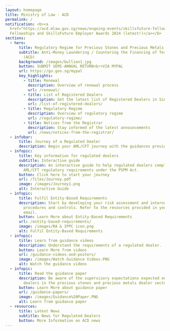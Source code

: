 ```yaml
---
layout: homepage
title: Ministry of Law - ACD
permalink: /
notification: <b><a
  href="https://acd.mlaw.gov.sg/news/ongoing-events/skillsfuture-fellowships-and-skillsfuture-employer-awards-2024/">SkillsFuture
  Fellowships and SkillsFuture Employer Awards 2024 (latest!)</a></b>
sections:
  - hero:
      title: Regulatory Regime for Precious Stones and Precious Metals Dealers
      subtitle: Anti-Money Laundering / Countering the Financing of Terrorism Division
        (ACD)
      background: /images/bullion1.jpg
      button: SUBMIT SEMI-ANNUAL RETURN<br>VIA MYPAL
      url: https://go.gov.sg/mypal
      key_highlights:
        - title: Renewal
          description: Overview of renewal process
          url: /renewal/
        - title: List of Registered Dealers
          description: Get the latest list of Registered Dealers in Singapore
          url: /list-of-registered-dealers/
        - title: Regulatory Regime
          description: Overview of regulatory regime
          url: /regulatory-regime/
        - title: Notices from the Registrar
          description: Stay informed of the latest announcements
          url: /news/notices-from-the-registrar/
  - infobar:
      title: Journey of a Regulated Dealer
      description: Begin your AML/CFT journey with the guidances provided below
  - infopic:
      title: Key information for regulated dealers
      subtitle: Interactive guide
      description: An interactive guide to help regulated dealers comply with the
        AML/CFT regulatory requirements under the PSPM Act.
      button: Click here to start your journey
      url: /files/Journey.pdf
      image: /images/Journey1.png
      alt: Interactive Guide
  - infopic:
      title: Fulfil Entity-Based Requirements
      description: Start by developing your risk assessment and internal policies,
        procedures and controls. Refer to the resources provided in your welcome
        email.
      button: Learn More about Entity-Based Requirements
      url: /entity-based-requirements/
      image: /images/RA & IPPC icon.png
      alt: Fulfil Entity-Based Requirements
  - infopic:
      title: Learn from guidance videos
      description: Understand the requirements of a regulated dealer.
      button: Learn More from videos
      url: /guidance-videos-and-posters/
      image: /images/Watch Guidance Videos.PNG
      alt: Watch the guidance videos
  - infopic:
      title: Read the guidance paper
      description: Be aware of the supervisory expectations expected on regulated
        dealers in the precious stones and precious metals dealer sector.
      button: Learn More about guidance paper
      url: /guidance-papers/
      image: /images/Guidance%20Paper.PNG
      alt: Learn from guidance paper
  - resources:
      title: Latest News
      subtitle: News for Regulated Dealers
      button: More Information on ACD news
---
```

